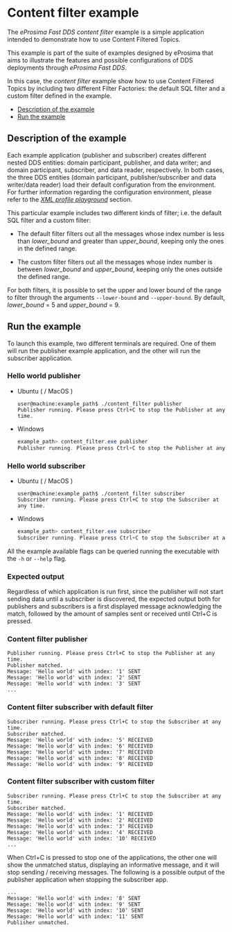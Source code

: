 # Content filter example

The *eProsima Fast DDS content filter* example is a simple application intended to demonstrate how to use Content Filtered Topics.

This example is part of the suite of examples designed by eProsima that aims to illustrate the features and possible configurations of DDS deployments through *eProsima Fast DDS*.

In this case, the *content filter* example show how to use Content Filtered Topics by including two different Filter Factories: the default SQL filter and a custom filter defined in the example.

* [Description of the example](#description-of-the-example)
* [Run the example](#run-the-example)

## Description of the example

Each example application (publisher and subscriber) creates different nested DDS entities: domain participant, publisher, and data writer; and domain participant, subscriber, and data reader, respectively.
In both cases, the three DDS entities (domain participant, publisher/subscriber and data writer/data reader) load their default configuration from the environment.
For further information regarding the configuration environment, please refer to the *[XML profile playground](#xml-profile-playground)* section.

This particular example includes two different kinds of filter; i.e. the default SQL filter and a custom filter:

* The default filter filters out all the messages whose index number is less than *lower_bound* and greater than *upper_bound*, keeping only the ones in the defined range.

* The custom filter filters out all the messages whose index number is between *lower_bound* and *upper_bound*, keeping only the ones outside the defined range.

For both filters, it is possible to set the upper and lower bound of the range to filter through the arguments ``--lower-bound`` and ``--upper-bound``.
By default, *lower_bound* = 5 and *upper_bound* = 9.

## Run the example

To launch this example, two different terminals are required.
One of them will run the publisher example application, and the other will run the subscriber application.

### Hello world publisher

* Ubuntu ( / MacOS )

    ```shell
    user@machine:example_path$ ./content_filter publisher
    Publisher running. Please press Ctrl+C to stop the Publisher at any time.
    ```

* Windows

    ```powershell
    example_path> content_filter.exe publisher
    Publisher running. Please press Ctrl+C to stop the Publisher at any time.
    ```

### Hello world subscriber

* Ubuntu ( / MacOS )

    ```shell
    user@machine:example_path$ ./content_filter subscriber
    Subscriber running. Please press Ctrl+C to stop the Subscriber at any time.
    ```

* Windows

    ```powershell
    example_path> content_filter.exe subscriber
    Subscriber running. Please press Ctrl+C to stop the Subscriber at any time.
    ```

All the example available flags can be queried running the executable with the ``-h`` or ``--help`` flag.

### Expected output

Regardless of which application is run first, since the publisher will not start sending data until a subscriber is discovered, the expected output both for publishers and subscribers is a first displayed message acknowledging the match, followed by the amount of samples sent or received until Ctrl+C is pressed.

### Content filter publisher

```shell
Publisher running. Please press Ctrl+C to stop the Publisher at any time.
Publisher matched.
Message: 'Hello world' with index: '1' SENT
Message: 'Hello world' with index: '2' SENT
Message: 'Hello world' with index: '3' SENT
...
```

### Content filter subscriber with default filter

```shell
Subscriber running. Please press Ctrl+C to stop the Subscriber at any time.
Subscriber matched.
Message: 'Hello world' with index: '5' RECEIVED
Message: 'Hello world' with index: '6' RECEIVED
Message: 'Hello world' with index: '7' RECEIVED
Message: 'Hello world' with index: '8' RECEIVED
Message: 'Hello world' with index: '9' RECEIVED
```

### Content filter subscriber with custom filter

```shell
Subscriber running. Please press Ctrl+C to stop the Subscriber at any time.
Subscriber matched.
Message: 'Hello world' with index: '1' RECEIVED
Message: 'Hello world' with index: '2' RECEIVED
Message: 'Hello world' with index: '3' RECEIVED
Message: 'Hello world' with index: '4' RECEIVED
Message: 'Hello world' with index: '10' RECEIVED
...
```

When Ctrl+C is pressed to stop one of the applications, the other one will show the unmatched status, displaying an informative message, and it will stop sending / receiving messages.
The following is a possible output of the publisher application when stopping the subscriber app.

```shell
...
Message: 'Hello world' with index: '8' SENT
Message: 'Hello world' with index: '9' SENT
Message: 'Hello world' with index: '10' SENT
Message: 'Hello world' with index: '11' SENT
Publisher unmatched.
```

